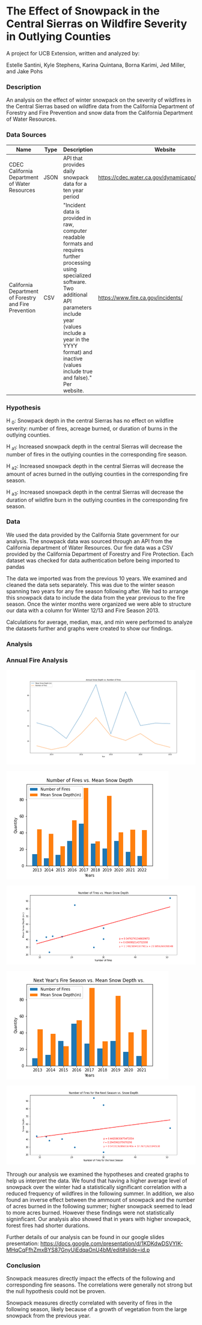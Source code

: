 # The Effect of Snowpack in the Central Sierras on Wildfire Severity in Outlying Counties

A project for UCB Extension, written and analyzed by:

Estelle Santini, Kyle Stephens, Karina Quintana, Borna Karimi, Jed Miller, and Jake Pohs

### **Description**

An analysis on the effect of winter snowpack on the severity of wildfires in the Central Sierras based on wildfire data from the California Department of Forestry and Fire Prevention and snow data from the California Department of Water Resources.

### Data Sources

| Name                                                  | Type | Description                                                                                                                                                                                                                                                                | Website                                           |
| ----------------------------------------------------- | ---- | -------------------------------------------------------------------------------------------------------------------------------------------------------------------------------------------------------------------------------------------------------------------------- | ------------------------------------------------- |
| CDEC California Department of Water Resources         | JSON | API that provides daily snowpack data for a ten year period                                                                                                                                                                                                                | https://cdec.water.ca.gov/dynamicapp/wsSensorData |
| California Department of Forestry and Fire Prevention | CSV  | "Incident data is provided in raw, computer readable formats and requires further processing using specialized software. Two additional API parameters include year (values include a year in the YYYY format) and inactive (values include true and false)." Per website. | https://www.fire.ca.gov/incidents/                |

### Hypothesis

H <sub>0</sub>: Snowpack depth in the central Sierras has no effect on wildfire severity: number of fires, acreage burned, or duration of burns in the outlying counties.

H <sub>a1</sub>: Increased snowpack depth in the central Sierras will decrease the number of fires in the outlying counties in the corresponding fire season.

H <sub>a2</sub>: Increased snowpack depth in the central Sierras will decrease the amount of acres burned in the outlying counties in the corresponding fire season.

H <sub>a3</sub>: Increased snowpack depth in the central Sierras will decrease the duration of wildfire burn in the outlying counties in the corresponding fire season.

### Data

We used the data provided by the California State government for our analysis. The snowpack data was sourced through an API from the California department of Water Resources. Our fire data was a CSV provided by the California Department of Forestry and Fire Protection. Each dataset was checked for data authentication before being imported to pandas

The data we imported was from the previous 10 years. We examined and cleaned the data sets separately. This was due to the winter season spanning two years for any fire season following after. We had to arrange this snowpack data to include the data from the year previous to the fire season. Once the winter months were organized we were able to structure our data with a column for Winter 12/13 and Fire Season 2013.

Calculations for average, median, max, and min were performed to analyze the datasets further and graphs were created to show our findings.

### Analysis

### Annual Fire Analysis



![Annual Fires in Central Sierras](./figures/annual_depth_fire_count_line.png "Annual Fire Line (Corresponding)")

![Annual Fires in Central Sierras](./figures/bar1.png "Annual Fire Bar (Corresponding)")

![Annual Fires in Central Sierras](./figures/scatter1.png "Annual Fire Scatter (Corresponding)")

![Annual Fires in Central Sierras](./figures/scatter2.png "Annual Fire Bar (Following)")

![Annual Fires in Central Sierras](./figures/bar2.png "Annual Fire Scatter (Following)")

Through our analysis we examined the hypotheses and created graphs to help us interpret the data. We found that having a higher average level of snowpack over the winter had a statistically significant correlation with a reduced frequency of wildfires in the following summer. In addition, we also found an inverse effect between the ammount of snowpack and the number of acres burned in the following summer; higher snowpack seemed to lead to more acres burned. However these findings were not statistically signinficant. Our analysis also showed that in years with higher snowpack, forest fires had shorter durations.

Further details of our analysis can be found in our google slides presentation: https://docs.google.com/presentation/d/1KDKdwDSVYIK-MHqCqFfhZmxBYS87GnyUiEdqaOnU4bM/edit#slide=id.p

### Conclusion

Snowpack measures directly impact the effects of the following and corresponding fire seasons. The correlations were generally not strong but the null hypothesis could not be proven.

Snowpack measures directly correlated with severity of fires in the following season, likely because of a growth of vegetation from the large snowpack from the previous year.
